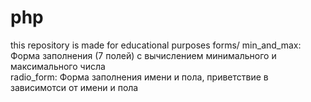 # php
this repository is made for educational purposes
    forms/
min_and_max: Форма заполнения (7 полей) с вычислением минимального и максимального числа  
radio_form: Форма заполнения имени и пола, приветствие в зависимотси от имени и пола  

